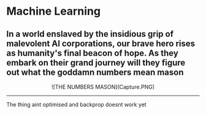 # Machine Learning
 
In a world enslaved by the insidious grip of malevolent AI corporations, our brave hero rises as humanity's final beacon of hope. As they embark on their grand journey will they figure out what the goddamn numbers mean mason
---
<p align="center">
 ![THE NUMBERS MASON](Capture.PNG)
</p>

---
The thing aint optimised and backprop doesnt work yet
